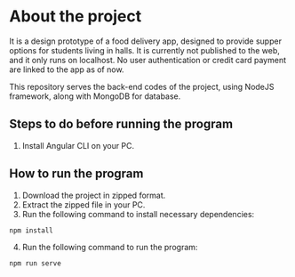 # About the project
It is a design prototype of a food delivery app, designed to provide supper options for students living in halls. It is currently not published to the web, and it only runs on localhost. 
No user authentication or credit card payment are linked to the app as of now.

This repository serves the back-end codes of the project, using NodeJS framework, along with MongoDB for database.

## Steps to do before running the program
1. Install Angular CLI on your PC.

## How to run the program

1. Download the project in zipped format.
2. Extract the zipped file in your PC.
3. Run the following command to install necessary dependencies:
```
npm install
```
4. Run the following command to run the program:
```
npm run serve
```
